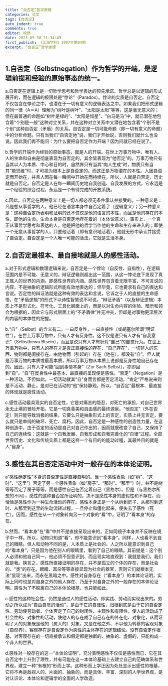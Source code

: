 ```yaml
---
title: “自否定”哲学原理
categories: 论文
tags: [自否定]
auto_indent: true
comments: true
editor: 皎然
date: 2023-09-30 21:34:49
first_publish: 《江海学刊》1997年第04期
excerpt: “自否定”哲学原理
---
```

## 1.自否定（Selbstnegation）作为哲学的开端，是逻辑前提和经验的原始事态的统一。
a.自否定在逻辑上是一切哲学思考和哲学表达的预先承诺。哲学总是以逻辑的形式展开的，而在逻辑的极限处是“悖论”（Paradox）。悖论的实质是自否定。自否定不仅包含在悖论之中，也潜在于一切有意义的逻辑表达之中。如果我们把形式逻辑的同一律（A＝A）理解为“树叶是树叶”、“太阳是太阳”等等，这是毫无意义的；但在最普通的命题如“树叶是绿的”、“太阳是恒星”、“白马是马”中，就已潜在地包含着“个别是一般”这种对立关系，并在这种对立关系中又潜在地包含着“个别不是个别”这种自否定（矛盾）的关系。自否定是一切可能命题（即一切有意义的命题）中的分析命题。只有当我们“自否定地”说，我们才开始说，否则我们就什么也没说。因此我们再不能问：为什么要把自否定作为开端？因为问就已经在说了。

b.哲学的开端作为经验的原始事态，就是人的开端。在世上万事万物中，唯有人、人的生命和自由是彻底表现为自否定的，其余皆表现为“他否定”的。万事万物只有当其以人为本质、中心和目的时，自然界只有当其“向人生成”时，物质只有当其“能思维”时，才可视为根本上是自否定的。而这正是万物潜在的本性。人因自否定而开始在，并且人因在每一瞬间中开始在而持续在，所以，人就是自否定，历史就是自否定。自否定是人在每一瞬间历史地自我创造、自我发展的方式，它永远是一个经验的综合过程，永远是一个有待完成的开放系统。

c.因此，自否定在两种意义上是一切人都必须无条件承认并接受的。一种意义是：凡是想从事哲学的人，他已经在语言本身中自否定着了（逻辑意义）；另一种意义是：这种自否定所表明和证明的还不仅仅是他的语言的本性，而且是他的存在的本性，即他的生命。生命本身是自否定地存在着的（本体论意义）。事实上，一个真正从事哲学思考和表达的人，他是把他的哲学当作他的生命和生存来进入的；即使一个无意从事哲学的人，只要他活着（即有意识地活着），他就无形中承认并接受了自否定。自否定是一个人唯一可能的活法，它就是生活本身。
## 2.自否定最根本、最自接地就是人的感性活动。
a.对于形式逻辑和数理逻辑来说，自否定是一个悖论（自反性、自指性），在逻辑范围内是不可能、无意义的。辩证逻辑则超出这一范围，从这一悖论底下发现了真正属人的世界的内涵，即感性世界的内涵。感性世界包含着无限丰富、不可言说的内容，不是抽象的逻辑形式所能有效地表达的；但毕竟，它也要求有自己的表达和言说。否定性的辩证法就是这种有效的表达和言说，它诉之于人的直接的生命感悟，在“矛盾逻辑”的形式下以诗性智慧说不可说。“辩证矛盾”（以及辩证逻辑）本质上不是形式化、符号化、工具化层面上的，而是以对生命内容的体验、暗示和领会为根据的，因此它与形式层面上的“不矛盾律”并无冲突，但却是对事物更深层次的内容的本体性的把握。

b.“自”（Selbst）的含义有二，一曰反身性，一曰直接性（或胡塞尔所谓“明证性”）。在世上万事万物中，只有人才有反身性。这不仅是说只有人才有“自我意识”（Selbstbewu Btsein），而且是说只有人才有针对“自己”的自觉行为。在世上万事万物中，只有人的存在才是真正直接性的存在、“自己存在”，一切非人的东西、物则都是间接存在、由他物而（引起的）存在（他在），都没有“自”。但人就是万事万物的本质或最高本质，所以万事万物从本质上说都是反身性地自己存在的。因此，只有人才可能“回到事情本身”（Zur Sach Selbst），亦即回到“自”。“自”在反身性中最基本、最直接的呈现便是感性。“否定”（Negation）是一种活动，不但如此，一切活动就其“自”身而言都是否定活动。“肯定”严格说来则是不活动、静止，是对已在活动的“他”保持静观。所以，“自否定”最根本、最直接的体现就是感性活动。

c.感性活动最具现实的自否定性，它是对痛苦的隐忍，对死亡的承担，对自己世界永无止境的冒险开拓，它是一切真善美和自由感的最终源泉。“他否定”（外在否定）则只能导致消极的结果，它要么只是抽象形式上的否定，实质上并无否定，要么就只是单纯的破坏、死亡、腐朽。因此，自否定是一种感性的创造性力量，在这种创造中，由于否定的活动是自己对自己作出的，因而就既改变了自己，又保持了自己的连续性：这就是一个自我发展、自我形成和自我完善化的“自律”过程。全部世界历史、文化和传统实质上都是这样一个有目的的能动过程，其最终目的就是人“自身”。
## 3.感性在其自否定活动中对一般存在的本体论证明。
a“感性确定性”本身的自否定性是直接自明的。当一个感性表象（如“树”、“这时”、“这里”）否定了另一个感性表象（如“房子”、“那时”、“那里”）时，并不是树等等否定了房子等等，而是感性自己在否定着自己（黑格尔）。但是（与黑格尔所想的不同），感性的这种自否定所证明的，决不是感性本身的虚假性和不存在，而恰恰是感性作为一种生命活动的存在。感性本身正是一个从树到房子、从那时到这时、从那里到这里的生动流转过程，一旦停止和僵化起来，便失去了感性（死亡）。因而，感性在从一个对象转向另一个对象的“看”中，证明了“看本身”的存在。

b.然而，“看本身”在“看”中并不是直接呈现出来的，正如同镜子本身并不反映在镜子中一样。所以，动物只知道“看”，却不能意识到“看本身”。同样，人也看不到自己的眼睛。但人和动物不同的是，人本质上是社会的。人之所以能意识到自己的“看本身”，只是因为他在别人的眼睛里，看到了自己的眼睛。其前提是：这个别人必须和他自己同一，他必须不但意识到、而且现实地直观到：我就是我们，我们就是我。换言之，感性所直接证明的存在，并不是孤立的个体的存在，而是社会的、“类”的存在。眼睛、耳朵等等直接显现为社会的器官，否则它们就根本无法“显现”出来，而永在黑暗之中。感性对自身存在（“看本身”）的本体论证明，实际上同时也是对自身之外的他人存在、乃至于对自身之外的一般存在的本体论证明。感性为了不脱离自己的本体论根基，也只能如此。

c.感性的这种社会性，仍然是通过人的感性活动，即实践、劳动而实现出来的。劳动之所以成为“自由自觉的活动”，是由于它的自律性，归根到底是由于它的自否定性。劳动使劳动者、个体否定了自己的封闭性、主观性和有限性，使人的活动成了社会性的、对象性的活动，使他人的存在成了自己存在的外在化、对象化，从而证明了人的对象既是他的（属人的）对象，又是在他之外、不以他为转移的客观对象（自然界）。客观存在是自否定作为感性的主体存在的逻辑结论。没有自否定作根基，对客观存在的一切直接承认和假定都是独断的、抽象的、虚假的，只能构成一个非人的世界。

d.感性对一般存在的这一“本体论证明”，充分表明感性不仅仅是感性而已，它在其自否定中上升到了理性，并有可能在这一本体论基础上去建立自己的范畴体系和世界观，建立一种“有根的”形而上学。这种形而上学正因为处处显示出感性的根基，它将不再是敌视人的、片面的、抽象的，而是具体、丰富、深刻的人学世界观，是对认识论、本体论和逻辑学的全面的人学改造。
